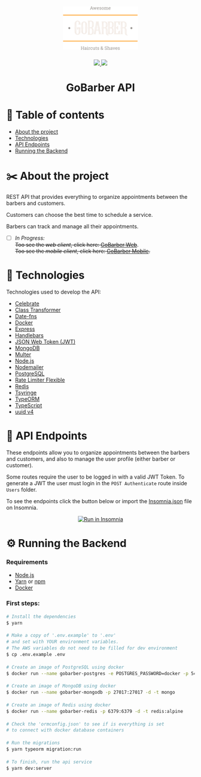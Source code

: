 <h1 align="center">
	<img alt="GoStack" src="../assets/logo.svg" width="200px" />
</h1>

<p align="center">
    <a href="https://github.com/leeorf">
      <img src="https://img.shields.io/badge/-Github-000?style=flat-square&logo=Github&logoColor=white&link=https://github.com/leeorf">
    </a>
    <a href="https://www.linkedin.com/in/leonardorodriguesf/">
      <img src="https://img.shields.io/badge/-LinkedIn-blue?style=flat-square&logo=Linkedin&logoColor=white&link=https://www.linkedin.com/in/leonardof/">
    </a>
</p>

<h1 align="center">GoBarber API</h1>

# :open_file_folder: Table of contents
- [About the project](#scissors-about-the-project)
- [Technologies](#space_invader-technologies)
- [API Endpoints](#traffic_light-api-endpoints)
- [Running the Backend](#gear-running-the-backend)

# :scissors: About the project
REST API that provides everything to organize appointments between the barbers and customers.

Customers can choose the best time to schedule a service.

Barbers can track and manage all their appointments.

- [ ] *In Progress:*</br>
~~Too see the *web client*, click here: [GoBarber Web](../frontend)~~.</br>
~~Too see the *mobile client*, click here: [GoBarber Mobile](../mobile).~~

# :space_invader: Technologies

Technologies used to develop the API:
- [Celebrate](https://github.com/arb/celebrate)
- [Class Transformer](https://github.com/typestack/class-transformer)
- [Date-fns](https://date-fns.org)
- [Docker](https://www.docker.com)
- [Express](https://expressjs.com)
- [Handlebars](https://handlebarsjs.com)
- [JSON Web Token (JWT)](https://jwt.io)
- [MongoDB](https://www.mongodb.com)
- [Multer](https://github.com/expressjs/multer)
- [Node.js](https://nodejs.org/en/)
- [Nodemailer](https://nodemailer.com)
- [PostgreSQL](https://www.postgresql.org)
- [Rate Limiter Flexible](https://github.com/animir/node-rate-limiter-flexible/wiki/Overall-example)
- [Redis](https://redis.io)
- [Tsyringe](https://github.com/microsoft/tsyringe)
- [TypeORM](https://typeorm.io/#/)
- [TypeScript](https://www.typescriptlang.org)
- [uuid v4](https://github.com/thenativeweb/uuidv4)

# :traffic_light: API Endpoints

These endpoints allow you to organize appointments between the barbers and customers, and also to manage the user profile (either barber or customer).

Some routes require the user to be logged in with a valid JWT Token. To generate a JWT the user must login in the `POST Authenticate` route inside `Users` folder.

To see the endpoints click the button below or import the [Insomnia.json](./Insomnia.json) file on Insomnia.

<p align="center">
<a href="https://insomnia.rest/run/?label=GoBarber%20API&uri=https%3A%2F%2Fgithub.com%2Fleeorf%2Fgobarber%2Fblob%2Fmaster%2Fbackend%2FInsomnia.json" target="_blank"><img src="https://insomnia.rest/images/run.svg" alt="Run in Insomnia"></a>
</p>

# :gear: Running the Backend

### Requirements

- [Node.js](https://nodejs.org/en/)
- [Yarn](https://classic.yarnpkg.com/lang/en/) or [npm](https://www.npmjs.com)
- [Docker](https://www.docker.com)

### First steps:
``` bash
# Install the dependencies
$ yarn

# Make a copy of '.env.example' to '.env'
# and set with YOUR environment variables.
# The AWS variables do not need to be filled for dev environment
$ cp .env.example .env

# Create an image of PostgreSQL using docker
$ docker run --name gobarber-postgres -e POSTGRES_PASSWORD=docker -p 5432:5432 -d postgres

# Create an image of MongoDB using docker
$ docker run --name gobarber-mongodb -p 27017:27017 -d -t mongo

# Create an image of Redis using docker
$ docker run --name gobarber-redis -p 6379:6379 -d -t redis:alpine

# Check the 'ormconfig.json' to see if is everything is set
# to connect with docker database containers

# Run the migrations
$ yarn typeorm migration:run

# To finish, run the api service
$ yarn dev:server
```
